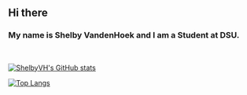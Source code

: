 ## Hi there
### My name is Shelby VandenHoek and I am a Student at DSU.
<br/>

[![ShelbyVH's GitHub stats](https://github-readme-stats-shelbyvh.vercel.app/api?username=ShelbyVH&show_icons=true&theme=transparent&include_all_commits=true&count_private=true)](https://github.com/shelbyvh)

[![Top Langs](https://github-readme-stats-shelbyvh.vercel.app/api/top-langs/?username=shelbyvh&layout=compact&langs_count=10&theme=transparent)](https://github.com/shelbyvh)


<!--
**ShelbyVH/ShelbyVH** is a ✨ _special_ ✨ repository because its `README.md` (this file) appears on your GitHub profile.
-->

<!--
Here are some ideas to get you started:

- 🔭 I’m currently working on ...
- 🌱 I’m currently learning ...
- 👯 I’m looking to collaborate on ...
- 🤔 I’m looking for help with ...
- 💬 Ask me about ...
- 📫 How to reach me: ...
- ⚡ Fun fact: ...
-->

